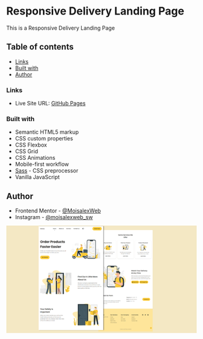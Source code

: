 # Responsive Delivery Landing Page

This is a Responsive Delivery Landing Page


## Table of contents

- [Links](#links)
- [Built with](#built-with)
- [Author](#author)


### Links

- Live Site URL: [GitHub Pages](https://moisalexweb.github.io/Delivery-webpage/)

### Built with

- Semantic HTML5 markup
- CSS custom properties
- CSS Flexbox
- CSS Grid
- CSS Animations
- Mobile-first workflow
- [Sass](https://sass-lang.com/) - CSS preprocessor
- Vanilla JavaScript


## Author

- Frontend Mentor - [@MoisalexWeb](https://www.frontendmentor.io/profile/MoisalexWeb)
- Instagram - [@moisalexweb_sw](https://www.instagram.com/moisalexweb_sw/)

![Responsive Delivery Landing Page](/preview.PNG)
